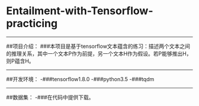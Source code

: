 # Entailment-with-Tensorflow-practicing
---
##项目介绍：
###本项目是基于tensorflow文本蕴含的练习：描述两个文本之间的推理关系，其中一个文本P作为前提，另一个文本H作为假设。若P能够推出H，则P蕴含H。

---
##开发环境：
-###tensorflow1.8.0
-###python3.5
-###tqdm

---
##数据集：
-###在代码中提供下载。
